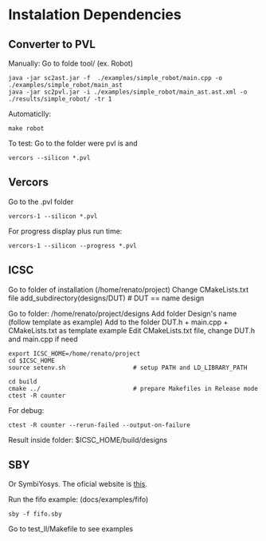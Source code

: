 # Instalation Dependencies





## Converter to PVL

Manually: 
Go to folde tool/ (ex. Robot)

    java -jar sc2ast.jar -f  ./examples/simple_robot/main.cpp -o ./examples/simple_robot/main_ast
    java -jar sc2pvl.jar -i ./examples/simple_robot/main_ast.ast.xml -o ./results/simple_robot/ -tr 1

Automaticlly:

    make robot

To test:
Go to the folder were pvl is and

    vercors --silicon *.pvl

## Vercors

Go to the .pvl folder

    vercors-1 --silicon *.pvl

For progress display plus run time:

    vercors-1 --silicon --progress *.pvl



## ICSC

Go to folder of installation (/home/renato/project)
Change CMakeLists.txt file
    add_subdirectory(designs/DUT)     # DUT == name design

Go to folder: /home/renato/project/designs
Add folder Design's name (follow template as example)
Add to the folder DUT.h + main.cpp + CMakeLists.txt as template example
Edit CMakeLists.txt file, change DUT.h and main.cpp if need

    export ICSC_HOME=/home/renato/project
    cd $ICSC_HOME
    source setenv.sh                   # setup PATH and LD_LIBRARY_PATH
    
    cd build   
    cmake ../                          # prepare Makefiles in Release mode
    ctest -R counter  

For debug:

    ctest -R counter --rerun-failed --output-on-failure 

Result inside folder:  $ICSC_HOME/build/designs


## SBY
Or SymbiYosys.
The oficial website is [this](https://yosyshq.readthedocs.io/projects/sby/en/latest/install.html). 


Run the fifo example: (docs/examples/fifo)

    sby -f fifo.sby

Go to test_ll/Makefile to see examples

